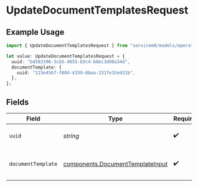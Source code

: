 # UpdateDocumentTemplatesRequest

## Example Usage

```typescript
import { UpdateDocumentTemplatesRequest } from "servicem8/models/operations";

let value: UpdateDocumentTemplatesRequest = {
  uuid: "b4563396-3cb5-4855-b5c4-b8ec3d98a34d",
  documentTemplate: {
    uuid: "123e4567-f804-4339-8baa-231fe32e931b",
  },
};
```

## Fields

| Field                                                                                | Type                                                                                 | Required                                                                             | Description                                                                          |
| ------------------------------------------------------------------------------------ | ------------------------------------------------------------------------------------ | ------------------------------------------------------------------------------------ | ------------------------------------------------------------------------------------ |
| `uuid`                                                                               | *string*                                                                             | :heavy_check_mark:                                                                   | UUID of the Document Template                                                        |
| `documentTemplate`                                                                   | [components.DocumentTemplateInput](../../models/components/documenttemplateinput.md) | :heavy_check_mark:                                                                   | Document Template fields to update                                                   |